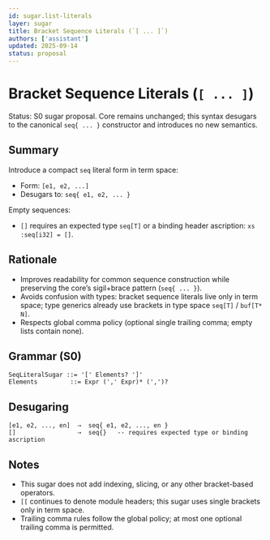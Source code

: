 ```yaml
---
id: sugar.list-literals
layer: sugar
title: Bracket Sequence Literals (`[ ... ]`)
authors: ['assistant']
updated: 2025-09-14
status: proposal
---
```


# Bracket Sequence Literals (`[ ... ]`)

Status: S0 sugar proposal. Core remains unchanged; this syntax desugars to the canonical `seq{ ... }` constructor and introduces no new semantics.

## Summary

Introduce a compact `seq` literal form in term space:

- Form: `[e1, e2, ...]`
- Desugars to: `seq{ e1, e2, ... }`

Empty sequences:
- `[]` requires an expected type `seq[T]` or a binding header ascription: `xs :seq[i32] = []`.

## Rationale

- Improves readability for common sequence construction while preserving the core’s sigil+brace pattern (`seq{ ... }`).
- Avoids confusion with types: bracket sequence literals live only in term space; type generics already use brackets in type space `seq[T]` / `buf[T* N]`.
- Respects global comma policy (optional single trailing comma; empty lists contain none).

## Grammar (S0)

```
SeqLiteralSugar ::= '[' Elements? ']'
Elements         ::= Expr (',' Expr)* (',')?
```

## Desugaring

```
[e1, e2, ..., en]  ⇢  seq{ e1, e2, ..., en }
[]                 ⇢  seq{}   -- requires expected type or binding ascription
```

## Notes

- This sugar does not add indexing, slicing, or any other bracket-based operators.
- `[[` continues to denote module headers; this sugar uses single brackets only in term space.
- Trailing comma rules follow the global policy; at most one optional trailing comma is permitted.
